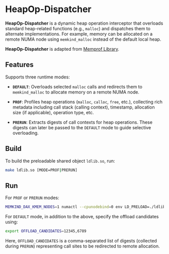 # HeapOp-Dispatcher

**HeapOp-Dispatcher** is a dynamic heap operation interceptor that overloads standard heap-related functions (e.g., `malloc`) and dispatches them to alternate implementations. For example, memory can be allocated on a remote NUMA node using `memkind_malloc` instead of the default local heap.

**HeapOp-Dispatcher** is adapted from [Memprof Library](https://github.com/Memprof/library).

## Features

Supports three runtime modes:

- **`DEFAULT`**: Overloads selected `malloc` calls and redirects them to `memkind_malloc` to allocate memory on a remote NUMA node.

- **`PROF`**: Profiles heap operations (`malloc`, `calloc`, `free`, etc.), collecting rich metadata including call stack (calling context), timestamp, allocation size (if applicable), operation type, etc.

- **`PRERUN`**: Extracts digests of call contexts for heap operations. These digests can later be passed to the `DEFAULT` mode to guide selective overloading.

## Build

To build the preloadable shared object `ldlib.so`, run:

```bash
make ldlib.so [MODE=PROF|PRERUN]
```

## Run

For `PROF` or `PRERUN` modes:

```bash
MEMKIND_DAX_KMEM_NODES=1 numactl --cpunodebind=0 env LD_PRELOAD=./ldlib.so <your_program>
```

For `DEFAULT` mode, in addition to the above, specify the offload candidates using:

```bash
export OFFLOAD_CANDIDATES=12345,6789
```

Here, `OFFLOAD_CANDIDATES` is a comma-separated list of digests (collected during `PRERUN`) representing call sites to be redirected to remote allocation.
